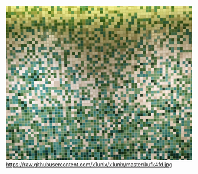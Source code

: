![alt text](https://raw.githubusercontent.com/x1unix/x1unix/master/kufk4fd.jpg)
https://raw.githubusercontent.com/x1unix/x1unix/master/kufk4fd.jpg

